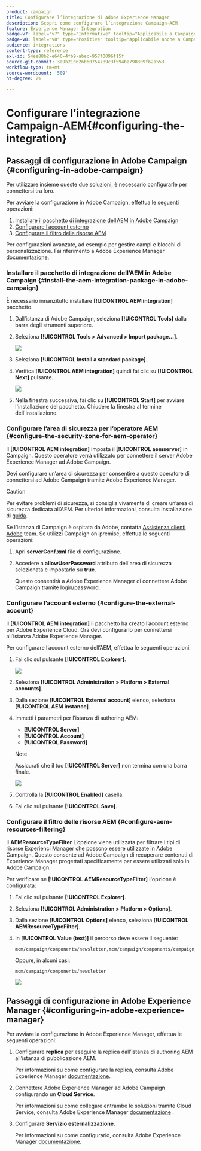 ```yaml
---
product: campaign
title: Configurare l’integrazione di Adobe Experience Manager
description: Scopri come configurare l’integrazione Campaign-AEM
feature: Experience Manager Integration
badge-v7: label="v7" type="Informative" tooltip="Applicabile a Campaign Classic v7"
badge-v8: label="v8" type="Positive" tooltip="Applicabile anche a Campaign v8"
audience: integrations
content-type: reference
exl-id: 54ee88b2-e646-4fb9-abec-957f0096f15f
source-git-commit: 3a9b21d626b60754789c3f594ba798309f62a553
workflow-type: tm+mt
source-wordcount: '509'
ht-degree: 2%

---
```


# Configurare l’integrazione Campaign-AEM{#configuring-the-integration}



## Passaggi di configurazione in Adobe Campaign {#configuring-in-adobe-campaign}

Per utilizzare insieme queste due soluzioni, è necessario configurarle per connettersi tra loro.

Per avviare la configurazione in Adobe Campaign, effettua le seguenti operazioni:

1. [Installare il pacchetto di integrazione dell’AEM in Adobe Campaign](#install-the-aem-integration-package-in-adobe-campaign)
1. [Configurare l’account esterno](#configure-the-external-account)
1. [Configurare il filtro delle risorse AEM](#configure-aem-resources-filtering)

Per configurazioni avanzate, ad esempio per gestire campi e blocchi di personalizzazione. Fai riferimento a Adobe Experience Manager [documentazione](https://helpx.adobe.com/experience-manager/6-5/sites/administering/using/campaignonpremise.html).

### Installare il pacchetto di integrazione dell’AEM in Adobe Campaign {#install-the-aem-integration-package-in-adobe-campaign}

È necessario innanzitutto installare **[!UICONTROL AEM integration]** pacchetto.

1. Dall’istanza di Adobe Campaign, seleziona **[!UICONTROL Tools]** dalla barra degli strumenti superiore.
1. Seleziona **[!UICONTROL Tools > Advanced > Import package...]**.

   ![](assets/aem_config_1.png)

1. Seleziona **[!UICONTROL Install a standard package]**.
1. Verifica **[!UICONTROL AEM integration]** quindi fai clic su **[!UICONTROL Next]** pulsante.

   ![](assets/aem_config_2.png)

1. Nella finestra successiva, fai clic su **[!UICONTROL Start]** per avviare l&#39;installazione del pacchetto. Chiudere la finestra al termine dell&#39;installazione.

### Configurare l’area di sicurezza per l’operatore AEM {#configure-the-security-zone-for-aem-operator}

Il **[!UICONTROL AEM integration]** imposta il **[!UICONTROL aemserver]** in Campaign. Questo operatore verrà utilizzato per connettere il server Adobe Experience Manager ad Adobe Campaign.

Devi configurare un’area di sicurezza per consentire a questo operatore di connettersi ad Adobe Campaign tramite Adobe Experience Manager.

>[!CAUTION]
>
>Per evitare problemi di sicurezza, si consiglia vivamente di creare un’area di sicurezza dedicata all’AEM. Per ulteriori informazioni, consulta Installazione di [guida](../../installation/using/security-zones.md).

Se l’istanza di Campaign è ospitata da Adobe, contatta [Assistenza clienti Adobe](https://helpx.adobe.com/it/enterprise/admin-guide.html/enterprise/using/support-for-experience-cloud.ug.html) team. Se utilizzi Campaign on-premise, effettua le seguenti operazioni:

1. Apri **serverConf.xml** file di configurazione.
1. Accedere a **allowUserPassword** attributo dell&#39;area di sicurezza selezionata e impostarlo su **true**.

   Questo consentirà a Adobe Experience Manager di connettere Adobe Campaign tramite login/password.

### Configurare l’account esterno {#configure-the-external-account}

Il **[!UICONTROL AEM integration]** il pacchetto ha creato l’account esterno per Adobe Experience Cloud. Ora devi configurarlo per connettersi all’istanza Adobe Experience Manager.

Per configurare l’account esterno dell’AEM, effettua le seguenti operazioni:

1. Fai clic sul pulsante **[!UICONTROL Explorer]**.

   ![](assets/aem_config_3.png)

1. Seleziona **[!UICONTROL Administration > Platform > External accounts]**.
1. Dalla sezione **[!UICONTROL External account]** elenco, seleziona **[!UICONTROL AEM instance]**.
1. Immetti i parametri per l’istanza di authoring AEM:

   * **[!UICONTROL Server]**
   * **[!UICONTROL Account]**
   * **[!UICONTROL Password]**

   >[!NOTE]
   >
   >Assicurati che il tuo **[!UICONTROL Server]** non termina con una barra finale.

   ![](assets/aem_config_4.png)

1. Controlla la **[!UICONTROL Enabled]** casella.
1. Fai clic sul pulsante **[!UICONTROL Save]**.

### Configurare il filtro delle risorse AEM {#configure-aem-resources-filtering}

Il **AEMResourceTypeFilter** L’opzione viene utilizzata per filtrare i tipi di risorse Experienci Manager che possono essere utilizzate in Adobe Campaign. Questo consente ad Adobe Campaign di recuperare contenuti di Experience Manager progettati specificamente per essere utilizzati solo in Adobe Campaign.

Per verificare se **[!UICONTROL AEMResourceTypeFilter]** l&#39;opzione è configurata:

1. Fai clic sul pulsante **[!UICONTROL Explorer]**.
1. Seleziona **[!UICONTROL Administration > Platform > Options]**.
1. Dalla sezione **[!UICONTROL Options]** elenco, seleziona **[!UICONTROL AEMResourceTypeFilter]**.
1. In **[!UICONTROL Value (text)]** il percorso deve essere il seguente:

   ```
   mcm/campaign/components/newsletter,mcm/campaign/components/campaign_newsletterpage,mcm/neolane/components/newsletter
   ```

   Oppure, in alcuni casi:

   ```
   mcm/campaign/components/newsletter
   ```

   ![](assets/aem_config_5.png)

## Passaggi di configurazione in Adobe Experience Manager {#configuring-in-adobe-experience-manager}

Per avviare la configurazione in Adobe Experience Manager, effettua le seguenti operazioni:

1. Configurare **replica** per eseguire la replica dall’istanza di authoring AEM all’istanza di pubblicazione AEM.

   Per informazioni su come configurare la replica, consulta Adobe Experience Manager [documentazione](https://helpx.adobe.com/experience-manager/6-5/sites/deploying/using/replication.html).

1. Connettere Adobe Experience Manager ad Adobe Campaign configurando un **Cloud Service**.

   Per informazioni su come collegare entrambe le soluzioni tramite Cloud Service, consulta Adobe Experience Manager [documentazione](https://helpx.adobe.com/experience-manager/6-5/sites/administering/using/campaignonpremise.html#ConfiguringAdobeExperienceManager) .

1. Configurare **Servizio esternalizzazione**.

   Per informazioni su come configurarlo, consulta Adobe Experience Manager [documentazione](https://helpx.adobe.com/experience-manager/6-5/sites/developing/using/externalizer.html).
